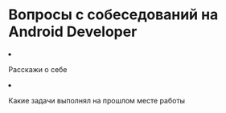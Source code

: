 # Вопросы с собеседований на Android Developer

<li>
  <p>Расскажи о себе</p>
</li>
<li>
  <p>Какие задачи выполнял на прошлом месте работы</p>
</li>
